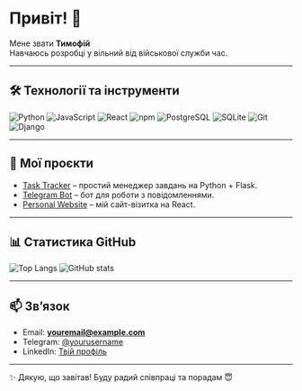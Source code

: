 # Привіт! 👋

Мене звати **Тимофій**  
Навчаюсь розробці у вільний від військової служби час.

---

## 🛠️ Технології та інструменти

![Python](https://img.shields.io/badge/-Python-3776AB?style=for-the-badge&logo=python&logoColor=white)
![JavaScript](https://img.shields.io/badge/-JavaScript-F7DF1E?style=for-the-badge&logo=javascript&logoColor=black)
![React](https://img.shields.io/badge/-React-61DAFB?style=for-the-badge&logo=react&logoColor=black)
![npm](https://img.shields.io/badge/-npm-CB3837?style=for-the-badge&logo=npm&logoColor=white)
![PostgreSQL](https://img.shields.io/badge/-PostgreSQL-4169E1?style=for-the-badge&logo=postgresql&logoColor=white)
![SQLite](https://img.shields.io/badge/-SQLite-003B57?style=for-the-badge&logo=sqlite&logoColor=white)
![Git](https://img.shields.io/badge/-Git-F05032?style=for-the-badge&logo=git&logoColor=white)
![Django](https://img.shields.io/badge/-Django-092E20?style=for-the-badge&logo=django&logoColor=white)


---

## 📂 Мої проєкти
- [Task Tracker](https://github.com/username/task-tracker) – простий менеджер завдань на Python + Flask.
- [Telegram Bot](https://github.com/username/telegram-bot) – бот для роботи з повідомленнями.
- [Personal Website](https://github.com/username/website) – мій сайт-візитка на React.

---

## 📊 Статистика GitHub
![Top Langs](https://github-readme-stats.vercel.app/api/top-langs/?username=YOUR_USERNAME&layout=compact&theme=tokyonight)
![GitHub stats](https://github-readme-stats.vercel.app/api?username=YOUR_USERNAME&show_icons=true&theme=tokyonight)

---

## 📫 Звʼязок
- Email: **youremail@example.com**  
- Telegram: [@yourusername](https://t.me/yourusername)  
- LinkedIn: [Твій профіль](https://linkedin.com/in/yourprofile)  

---

✨ Дякую, що завітав! Буду радий співпраці та порадам 😇
